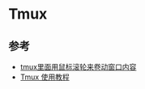 # Tmux


## 参考

- [tmux里面用鼠标滚轮来卷动窗口内容](https://www.cnblogs.com/bamanzi/archive/2012/08/17/mouse-wheel-in-tmux-screen.html)
- [Tmux 使用教程](https://www.ruanyifeng.com/blog/2019/10/tmux.html)
